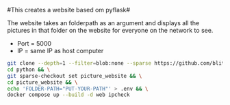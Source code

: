 #This creates a website based om pyflask#

The website takes an folderpath as an argument and displays all the pictures in that folder on the website for everyone on the network to see.

* Port = 5000
* IP = same IP as host computer
```bash
git clone --depth=1 --filter=blob:none --sparse https://github.com/blitzes27/python.git && \
cd python && \
git sparse-checkout set picture_website && \
cd picture_website && \
echo 'FOLDER-PATH="PUT-YOUR-PATH"' > .env && \
docker compose up --build -d web ipcheck
